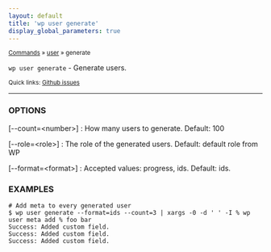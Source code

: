 ```yaml
---
layout: default
title: 'wp user generate'
display_global_parameters: true
---
```


<small>[Commands](/commands/) &raquo; [user](/commands/user/) &raquo; generate</small>

`wp user generate` - Generate users.

<small>Quick links: <a href="https://github.com/wp-cli/wp-cli/issues?q=is%3Aopen+label%3Acommand%3Auser-generate+sort%3Aupdated-desc">Github issues</a></small>

<hr />

### OPTIONS

[\--count=&lt;number&gt;]
: How many users to generate. Default: 100

[\--role=&lt;role&gt;]
: The role of the generated users. Default: default role from WP

[\--format=&lt;format&gt;]
: Accepted values: progress, ids. Default: ids.

### EXAMPLES

    # Add meta to every generated user
    $ wp user generate --format=ids --count=3 | xargs -0 -d ' ' -I % wp user meta add % foo bar
    Success: Added custom field.
    Success: Added custom field.
    Success: Added custom field.



